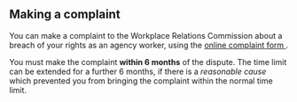 ##  Making a complaint

You can make a complaint to the Workplace Relations Commission about a breach
of your rights as an agency worker, using the [ online complaint form
](https://www.workplacerelations.ie/en/e-complaint_form/) .

You must make the complaint **within 6 months** of the dispute. The time limit
can be extended for a further 6 months, if there is a _reasonable cause_ which
prevented you from bringing the complaint within the normal time limit.
